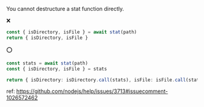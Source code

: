 You cannot destructure a stat function directly.

:x:

```ts
const { isDirectory, isFile } = await stat(path)
return { isDirectory, isFile }
```

:o:

```ts
const stats = await stat(path)
const { isDirectory, isFile } = stats

return { isDirectory: isDirectory.call(stats), isFile: isFile.call(stats) }
```

ref: https://github.com/nodejs/help/issues/3713#issuecomment-1026572462

